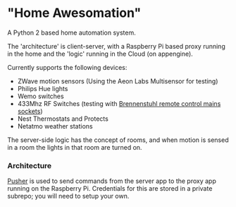 # "Home Awesomation"

A Python 2 based home automation system.

The 'architecture' is client-server, with a Raspberry Pi based proxy running in the home and the 'logic' running in the Cloud (on appengine).

Currently supports the following devices:
* ZWave motion sensors (Using the Aeon Labs Multisensor for testing)
* Philips Hue lights
* Wemo switches
* 433Mhz RF Switches (testing with [Brennenstuhl remote control mains sockets](http://www.amazon.co.uk/dp/B003BIFLSY))
* Nest Thermostats and Protects
* Netatmo weather stations

The server-side logic has the concept of rooms, and when motion is sensed in a room the lights in that room are turned on.

### Architecture

[Pusher](https://pusher.com/) is used to send commands from the server app to the proxy app running on the Raspberry Pi.  Credentials for this are stored in a private subrepo; you will need to setup your own.